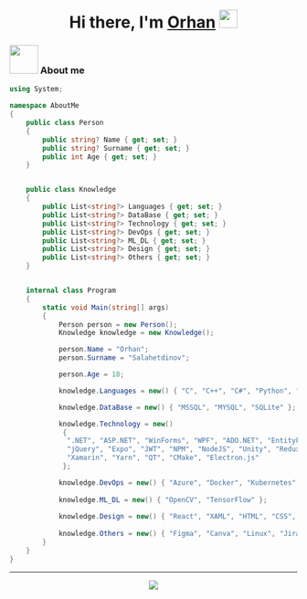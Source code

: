 <h1 align="center">Hi there, I'm <a href="https://github.com/Or1onn" target="_blank">Orhan</a>
<img src="https://github.com/blackcater/blackcater/raw/main/images/Hi.gif" height="32" /></h1>

### <img src="https://media.giphy.com/media/VgCDAzcKvsR6OM0uWg/giphy.gif" width="50"> About me


```c#
using System;

namespace AboutMe
{
    public class Person
    {
        public string? Name { get; set; }
        public string? Surname { get; set; }
        public int Age { get; set; }
    }


    public class Knowledge
    {
        public List<string?> Languages { get; set; }
        public List<string?> DataBase { get; set; }
        public List<string?> Technology { get; set; }
        public List<string?> DevOps { get; set; }
        public List<string?> ML_DL { get; set; }
        public List<string?> Design { get; set; }
        public List<string?> Others { get; set; }
    }


    internal class Program
    {
        static void Main(string[] args)
        {
            Person person = new Person();
            Knowledge knowledge = new Knowledge();

            person.Name = "Orhan";
            person.Surname = "Salahetdinov";

            person.Age = 18;

            knowledge.Languages = new() { "C", "C++", "C#", "Python", "JavaScript", "TypeScript" };

            knowledge.DataBase = new() { "MSSQL", "MYSQL", "SQLite" };

            knowledge.Technology = new()
             {
              ".NET", "ASP.NET", "WinForms", "WPF", "ADO.NET", "EntityFramework",
              "jQuery", "Expo", "JWT", "NPM", "NodeJS", "Unity", "Redux",
              "Xamarin", "Yarn", "QT", "CMake", "Electron.js"
             };

            knowledge.DevOps = new() { "Azure", "Docker", "Kubernetes" };
            
            knowledge.ML_DL = new() { "OpenCV", "TensorFlow" };
            
            knowledge.Design = new() { "React", "XAML", "HTML", "CSS", "SASS", "QML", "Markdown", "Bootstrap"};
            
            knowledge.Others = new() { "Figma", "Canva", "Linux", "Jira", "Notion", "Postman", "Swagger", "Trello", "Slack", "Obsidian" };
        }
    }
}
```
---

<div align="center">
<a href="https://visitorbadge.io/status?path=https%3A%2F%2Fgithub.com%2FOr1onn"><img src="https://api.visitorbadge.io/api/visitors?path=https%3A%2F%2Fgithub.com%2FOr1onn&labelColor=%23555555&countColor=%23F0B354"/></a>
</div>
